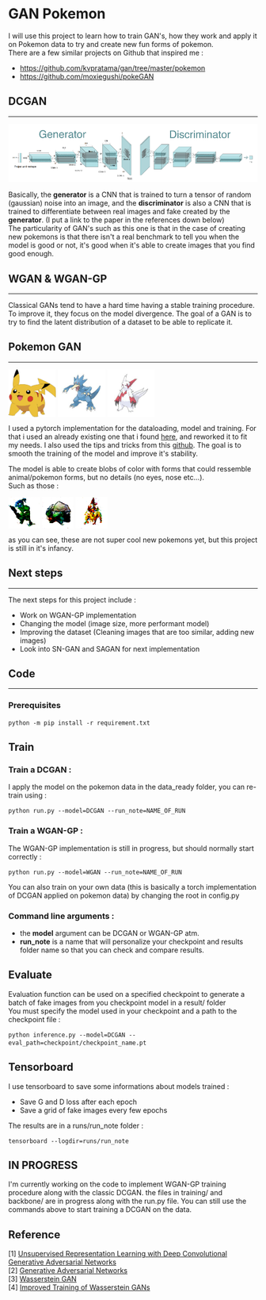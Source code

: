 # GAN Pokemon

I will use this project to learn how to train GAN's, how they work and apply it on Pokemon data to try and create new fun forms of pokemon.  
There are a few similar projects on Github that inspired me :  
- https://github.com/kvpratama/gan/tree/master/pokemon
- https://github.com/moxiegushi/pokeGAN  

## **DCGAN**
<hr />

![DCGAN](imgs/dcgan_model.png) 

Basically, the **generator** is a CNN that is trained to turn a tensor of random (gaussian) noise into an image, and the **discriminator** is also a CNN that is trained to differentiate between real images and fake created by the **generator**. (I put a link to the paper in the references down below)  
The particularity of GAN's such as this one is that in the case of creating new pokemons is that there isn't a real benchmark to tell you when the model is good or not, it's good when it's able to create images that you find good enough. 

## **WGAN & WGAN-GP**
<hr />
Classical GANs tend to have a hard time having a stable training procedure. To improve it, they focus on the model divergence.  
The goal of a GAN is to try to find the latent distribution of a dataset to be able to replicate it.   


## **Pokemon GAN**
<hr />

<a href="url"><img src="imgs/Pkmn_img19.jpg" align="center" height="96" width="96" ></a>
<a href="url"><img src="imgs/Pkmn_img99.jpg" align="center" height="96" width="96" ></a>
<a href="url"><img src="imgs/Pkmn_img453.jpg" align="center" height="96" width="96" ></a>  


I used a pytorch implementation for the dataloading, model and training. For that i used an already existing one that i found [here], and reworked it to fit my needs. 
I also used the tips and tricks from this [github]. The goal is to smooth the training of the model and improve it's stability. 


The model is able to create blobs of color with forms that could ressemble animal/pokemon forms, but no details (no eyes, nose etc...).  
Such as those : 

<a href="url"><img src="imgs/fake1.png" align="center" height="64" width="64" ></a>
<a href="url"><img src="imgs/fake2.png" align="center" height="64" width="64" ></a>
<a href="url"><img src="imgs/fake3.png" align="center" height="64" width="64" ></a>  

as you can see, these are not super cool new pokemons yet, but this project is still in it's infancy.  

[here]: https://pytorch.org/tutorials/beginner/dcgan_faces_tutorial.html
[github]: https://github.com/soumith/ganhacks

## **Next steps**
<hr />
The next steps for this project include :  

* Work on WGAN-GP implementation
* Changing the model (image size, more performant model)
* Improving the dataset (Cleaning images that are too similar, adding new images)
* Look into SN-GAN and SAGAN for next implementation


## **Code**
<hr />

### **Prerequisites**
```
python -m pip install -r requirement.txt
```

## **Train**

### **Train a DCGAN** :
I apply the model on the pokemon data in the data_ready folder, you can re-train using :
```
python run.py --model=DCGAN --run_note=NAME_OF_RUN
```

### **Train a WGAN-GP** :
The WGAN-GP implementation is still in progress, but should normally start correctly :
```
python run.py --model=WGAN --run_note=NAME_OF_RUN
```

You can also train on your own data (this is basically a torch implementation of DCGAN applied on pokemon data) by changing the root in config.py  

### **Command line arguments** :

* the **model** argument can be DCGAN or WGAN-GP atm.
* **run_note** is a name that will personalize your checkpoint and results folder name so that you can check and compare results. 


## **Evaluate**
Evaluation function can be used on a specified checkpoint to generate a batch of fake images from you checkpoint model in a result/ folder  
You must specify the model used in your checkpoint and a path to the checkpoint file :

```
python inference.py --model=DCGAN --eval_path=checkpoint/checkpoint_name.pt
```

## Tensorboard
I use tensorboard to save some informations about models trained : 
* Save G and D loss after each epoch
* Save a grid of fake images every few epochs

The results are in a runs/run_note folder :
```
tensorboard --logdir=runs/run_note 
```
## IN PROGRESS
I'm currently working on the code to implement WGAN-GP training procedure along with the classic DCGAN. the files in training/ and backbone/ are in progress along with the run.py file. 
You can still use the commands above to start training a DCGAN on the data. 

## **Reference**
[1] [Unsupervised Representation Learning with Deep Convolutional Generative Adversarial Networks](https://arxiv.org/abs/1511.06434)  
[2] [Generative Adversarial Networks](https://arxiv.org/abs/1406.2661v1)  
[3] [Wasserstein GAN](https://arxiv.org/abs/1701.07875)  
[4] [Improved Training of Wasserstein GANs](https://arxiv.org/pdf/1704.00028.pdf)
